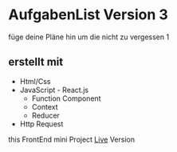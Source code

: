 # AufgabenList Version 3

füge deine Pläne hin um die nicht zu vergessen 1

## erstellt mit

- Html/Css
- JavaScript - React.js
  - Function Component
  - Context
  - Reducer
- Http Request

this FrontEnd mini Project
[Live](https://aliho3ein.github.io/aufgabenList-v2/) Version
